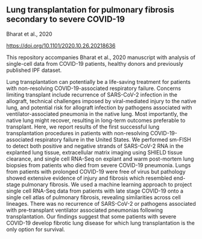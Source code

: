 ## Lung transplantation for pulmonary fibrosis secondary to severe COVID-19
Bharat et al., 2020

https://doi.org/10.1101/2020.10.26.20218636

This repository accompanies Bharat et al., 2020 manuscript with analysis of single-cell data from COVID-19 patients, healthy donors and previously published IPF dataset.

Lung transplantation can potentially be a life-saving treatment for patients with non-resolving COVID-19-associated respiratory failure. Concerns limiting transplant include recurrence of SARS-CoV-2 infection in the allograft, technical challenges imposed by viral-mediated injury to the native lung, and potential risk for allograft infection by pathogens associated with ventilator-associated pneumonia in the native lung. Most importantly, the native lung might recover, resulting in long-term outcomes preferable to transplant. Here, we report results of the first successful lung transplantation procedures in patients with non-resolving COVID-19-associated respiratory failure in the United States. We performed sm-FISH to detect both positive and negative strands of SARS-CoV-2 RNA in the explanted lung tissue, extracellular matrix imaging using SHIELD tissue clearance, and single cell RNA-Seq on explant and warm post-mortem lung biopsies from patients who died from severe COVID-19 pneumonia. Lungs from patients with prolonged COVID-19 were free of virus but pathology showed extensive evidence of injury and fibrosis which resembled end-stage pulmonary fibrosis. We used a machine learning approach to project single cell RNA-Seq data from patients with late stage COVID-19 onto a single cell atlas of pulmonary fibrosis, revealing similarities across cell lineages. There was no recurrence of SARS-CoV-2 or pathogens associated with pre-transplant ventilator associated pneumonias following transplantation. Our findings suggest that some patients with severe COVID-19 develop fibrotic lung disease for which lung transplantation is the only option for survival.

